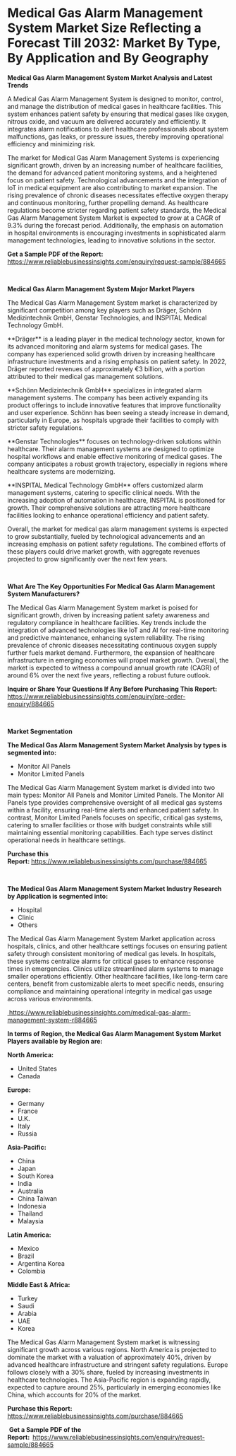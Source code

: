 <p><h1>Medical Gas Alarm Management System Market Size Reflecting a Forecast Till 2032: Market By Type, By Application and By Geography</h1></p><p><strong>Medical Gas Alarm Management System Market Analysis and Latest Trends</strong></p>
<p><p>A Medical Gas Alarm Management System is designed to monitor, control, and manage the distribution of medical gases in healthcare facilities. This system enhances patient safety by ensuring that medical gases like oxygen, nitrous oxide, and vacuum are delivered accurately and efficiently. It integrates alarm notifications to alert healthcare professionals about system malfunctions, gas leaks, or pressure issues, thereby improving operational efficiency and minimizing risk.</p><p>The market for Medical Gas Alarm Management Systems is experiencing significant growth, driven by an increasing number of healthcare facilities, the demand for advanced patient monitoring systems, and a heightened focus on patient safety. Technological advancements and the integration of IoT in medical equipment are also contributing to market expansion. The rising prevalence of chronic diseases necessitates effective oxygen therapy and continuous monitoring, further propelling demand. As healthcare regulations become stricter regarding patient safety standards, the Medical Gas Alarm Management System Market is expected to grow at a CAGR of 9.3% during the forecast period. Additionally, the emphasis on automation in hospital environments is encouraging investments in sophisticated alarm management technologies, leading to innovative solutions in the sector.</p></p>
<p><strong>Get a Sample PDF of the Report:&nbsp;</strong> <a href="https://www.reliablebusinessinsights.com/enquiry/request-sample/884665?utm_campaign=3385&utm_medium=2&utm_source=Github&utm_content=ia&utm_term=14042025&utm_id=medical-gas-alarm-management-system">https://www.reliablebusinessinsights.com/enquiry/request-sample/884665</a></p>
<p>&nbsp;</p>
<p><strong>Medical Gas Alarm Management System Major Market Players</strong></p>
<p><p>The Medical Gas Alarm Management System market is characterized by significant competition among key players such as Dräger, Schönn Medizintechnik GmbH, Genstar Technologies, and INSPITAL Medical Technology GmbH. </p><p>**Dräger** is a leading player in the medical technology sector, known for its advanced monitoring and alarm systems for medical gases. The company has experienced solid growth driven by increasing healthcare infrastructure investments and a rising emphasis on patient safety. In 2022, Dräger reported revenues of approximately €3 billion, with a portion attributed to their medical gas management solutions.</p><p>**Schönn Medizintechnik GmbH** specializes in integrated alarm management systems. The company has been actively expanding its product offerings to include innovative features that improve functionality and user experience. Schönn has been seeing a steady increase in demand, particularly in Europe, as hospitals upgrade their facilities to comply with stricter safety regulations.</p><p>**Genstar Technologies** focuses on technology-driven solutions within healthcare. Their alarm management systems are designed to optimize hospital workflows and enable effective monitoring of medical gases. The company anticipates a robust growth trajectory, especially in regions where healthcare systems are modernizing. </p><p>**INSPITAL Medical Technology GmbH** offers customized alarm management systems, catering to specific clinical needs. With the increasing adoption of automation in healthcare, INSPITAL is positioned for growth. Their comprehensive solutions are attracting more healthcare facilities looking to enhance operational efficiency and patient safety. </p><p>Overall, the market for medical gas alarm management systems is expected to grow substantially, fueled by technological advancements and an increasing emphasis on patient safety regulations. The combined efforts of these players could drive market growth, with aggregate revenues projected to grow significantly over the next few years.</p></p>
<p>&nbsp;</p>
<p><strong>What Are The Key Opportunities For Medical Gas Alarm Management System Manufacturers?</strong></p>
<p><p>The Medical Gas Alarm Management System market is poised for significant growth, driven by increasing patient safety awareness and regulatory compliance in healthcare facilities. Key trends include the integration of advanced technologies like IoT and AI for real-time monitoring and predictive maintenance, enhancing system reliability. The rising prevalence of chronic diseases necessitating continuous oxygen supply further fuels market demand. Furthermore, the expansion of healthcare infrastructure in emerging economies will propel market growth. Overall, the market is expected to witness a compound annual growth rate (CAGR) of around 6% over the next five years, reflecting a robust future outlook.</p></p>
<p><strong>Inquire or Share Your Questions If Any Before Purchasing This Report:</strong> <a href="https://www.reliablebusinessinsights.com/enquiry/pre-order-enquiry/884665?utm_campaign=3385&utm_medium=2&utm_source=Github&utm_content=ia&utm_term=14042025&utm_id=medical-gas-alarm-management-system">https://www.reliablebusinessinsights.com/enquiry/pre-order-enquiry/884665</a></p>
<p>&nbsp;</p>
<p><strong>Market Segmentation</strong></p>
<p><strong>The Medical Gas Alarm Management System Market Analysis by types is segmented into:</strong></p>
<p><ul><li>Monitor All Panels</li><li>Monitor Limited Panels</li></ul></p>
<p><p>The Medical Gas Alarm Management System market is divided into two main types: Monitor All Panels and Monitor Limited Panels. The Monitor All Panels type provides comprehensive oversight of all medical gas systems within a facility, ensuring real-time alerts and enhanced patient safety. In contrast, Monitor Limited Panels focuses on specific, critical gas systems, catering to smaller facilities or those with budget constraints while still maintaining essential monitoring capabilities. Each type serves distinct operational needs in healthcare settings.</p></p>
<p><strong>Purchase this Report:&nbsp;</strong><a href="https://www.reliablebusinessinsights.com/purchase/884665?utm_campaign=3385&utm_medium=2&utm_source=Github&utm_content=ia&utm_term=14042025&utm_id=medical-gas-alarm-management-system">https://www.reliablebusinessinsights.com/purchase/884665</a></p>
<p>&nbsp;</p>
<p><strong>The Medical Gas Alarm Management System Market Industry Research by Application is segmented into:</strong></p>
<p><ul><li>Hospital</li><li>Clinic</li><li>Others</li></ul></p>
<p><p>The Medical Gas Alarm Management System Market application across hospitals, clinics, and other healthcare settings focuses on ensuring patient safety through consistent monitoring of medical gas levels. In hospitals, these systems centralize alarms for critical gases to enhance response times in emergencies. Clinics utilize streamlined alarm systems to manage smaller operations efficiently. Other healthcare facilities, like long-term care centers, benefit from customizable alerts to meet specific needs, ensuring compliance and maintaining operational integrity in medical gas usage across various environments.</p></p>
<p><a href="https://www.reliablebusinessinsights.com/medical-gas-alarm-management-system-r884665?utm_campaign=3385&utm_medium=2&utm_source=Github&utm_content=ia&utm_term=14042025&utm_id=medical-gas-alarm-management-system">&nbsp;https://www.reliablebusinessinsights.com/medical-gas-alarm-management-system-r884665</a></p>
<p><strong>In terms of Region, the Medical Gas Alarm Management System Market Players available by Region are:</strong></p>
<p>
    <p> <strong> North America: </strong>
        <ul>
            <li>United States</li>
            <li>Canada</li>
        </ul>
        </p> 
    <p> <strong> Europe: </strong>
        <ul>
            <li>Germany</li>
            <li>France</li>
            <li>U.K.</li>
            <li>Italy</li>
            <li>Russia</li>
        </ul>
        </p> 
    <p> <strong> Asia-Pacific: </strong>
        <ul>
            <li>China</li>
            <li>Japan</li>
            <li>South Korea</li>
            <li>India</li>
            <li>Australia</li>
            <li>China Taiwan</li>
            <li>Indonesia</li>
            <li>Thailand</li>
            <li>Malaysia</li>
        </ul>
        </p> 
    <p> <strong> Latin America: </strong>
        <ul>
            <li>Mexico</li>
            <li>Brazil</li>
            <li>Argentina Korea</li>
            <li>Colombia</li>
        </ul>
        </p> 
    <p> <strong> Middle East & Africa: </strong>
        <ul>
            <li>Turkey</li>
            <li>Saudi</li>
            <li>Arabia</li>
            <li>UAE</li>
            <li>Korea</li>
        </ul>
    </p>
    </p>
<p><p>The Medical Gas Alarm Management System market is witnessing significant growth across various regions. North America is projected to dominate the market with a valuation of approximately 40%, driven by advanced healthcare infrastructure and stringent safety regulations. Europe follows closely with a 30% share, fueled by increasing investments in healthcare technologies. The Asia-Pacific region is expanding rapidly, expected to capture around 25%, particularly in emerging economies like China, which accounts for 20% of the market.</p></p>
<p><strong>Purchase this Report: </strong><a href="https://www.reliablebusinessinsights.com/purchase/884665?utm_campaign=3385&utm_medium=2&utm_source=Github&utm_content=ia&utm_term=14042025&utm_id=medical-gas-alarm-management-system">https://www.reliablebusinessinsights.com/purchase/884665</a></p>
<p>&nbsp;<strong>Get a Sample PDF of the Report:&nbsp;&nbsp;</strong><a href="https://www.reliablebusinessinsights.com/enquiry/request-sample/884665?utm_campaign=3385&utm_medium=2&utm_source=Github&utm_content=ia&utm_term=14042025&utm_id=medical-gas-alarm-management-system">https://www.reliablebusinessinsights.com/enquiry/request-sample/884665</a></p>
<p><strong></strong></p>
<p><p></p><p></p><p></p></p>